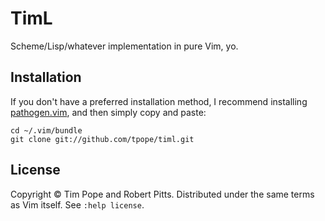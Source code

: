 # TimL

Scheme/Lisp/whatever implementation in pure Vim, yo.

## Installation

If you don't have a preferred installation method, I recommend
installing [pathogen.vim](https://github.com/tpope/vim-pathogen), and
then simply copy and paste:

    cd ~/.vim/bundle
    git clone git://github.com/tpope/timl.git

## License

Copyright © Tim Pope and Robert Pitts.  Distributed under the same terms as
Vim itself.  See `:help license`.
